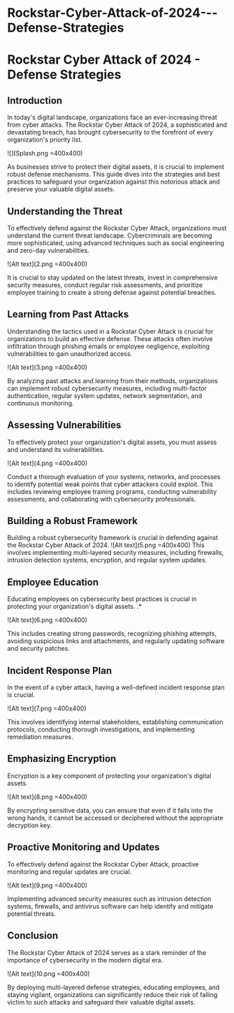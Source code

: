 # Rockstar-Cyber-Attack-of-2024---Defense-Strategies
# Rockstar Cyber Attack of 2024 - Defense Strategies

## Introduction
In today's digital landscape, organizations face an ever-increasing threat from cyber attacks. The Rockstar Cyber Attack of 2024, a sophisticated and devastating breach, has brought cybersecurity to the forefront of every organization's priority list.

![](Splash.png =400x400)


As businesses strive to protect their digital assets, it is crucial to implement robust defense mechanisms. This guide dives into the strategies and best practices to safeguard your organization against this notorious attack and preserve your valuable digital assets.

## Understanding the Threat
To effectively defend against the Rockstar Cyber Attack, organizations must understand the current threat landscape. Cybercriminals are becoming more sophisticated, using advanced techniques such as social engineering and zero-day vulnerabilities.

![Alt text](2.png =400x400)


It is crucial to stay updated on the latest threats, invest in comprehensive security measures, conduct regular risk assessments, and prioritize employee training to create a strong defense against potential breaches.

## Learning from Past Attacks
Understanding the tactics used in a Rockstar Cyber Attack is crucial for organizations to build an effective defense. These attacks often involve infiltration through phishing emails or employee negligence, exploiting vulnerabilities to gain unauthorized access.

![Alt text](3.png =400x400)

By analyzing past attacks and learning from their methods, organizations can implement robust cybersecurity measures, including multi-factor authentication, regular system updates, network segmentation, and continuous monitoring.

## Assessing Vulnerabilities
To effectively protect your organization's digital assets, you must assess and understand its vulnerabilities.

![Alt text](4.png =400x400)

Conduct a thorough evaluation of your systems, networks, and processes to identify potential weak points that cyber attackers could exploit. This includes reviewing employee training programs, conducting vulnerability assessments, and collaborating with cybersecurity professionals.

## Building a Robust Framework
Building a robust cybersecurity framework is crucial in defending against the Rockstar Cyber Attack of 2024.
![Alt text](5.png =400x400)
This involves implementing multi-layered security measures, including firewalls, intrusion detection systems, encryption, and regular system updates.

## Employee Education
Educating employees on cybersecurity best practices is crucial in protecting your organization's digital assets.
.*

![Alt text](6.png =400x400)

This includes creating strong passwords, recognizing phishing attempts, avoiding suspicious links and attachments, and regularly updating software and security patches.

## Incident Response Plan
In the event of a cyber attack, having a well-defined incident response plan is crucial.

![Alt text](7.png =400x400)

This involves identifying internal stakeholders, establishing communication protocols, conducting thorough investigations, and implementing remediation measures.

## Emphasizing Encryption
Encryption is a key component of protecting your organization's digital assets.

![Alt text](8.png =400x400)

By encrypting sensitive data, you can ensure that even if it falls into the wrong hands, it cannot be accessed or deciphered without the appropriate decryption key.

## Proactive Monitoring and Updates
To effectively defend against the Rockstar Cyber Attack, proactive monitoring and regular updates are crucial.

![Alt text](9.png =400x400)

Implementing advanced security measures such as intrusion detection systems, firewalls, and antivirus software can help identify and mitigate potential threats.

## Conclusion
The Rockstar Cyber Attack of 2024 serves as a stark reminder of the importance of cybersecurity in the modern digital era.

![Alt text](10.png =400x400)

By deploying multi-layered defense strategies, educating employees, and staying vigilant, organizations can significantly reduce their risk of falling victim to such attacks and safeguard their valuable digital assets.
